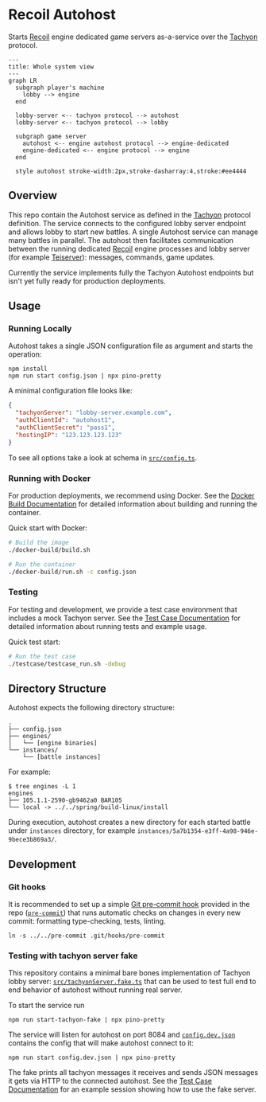 # Recoil Autohost

Starts [Recoil] engine dedicated game servers as-a-service over the [Tachyon] protocol.

```mermaid
---
title: Whole system view
---
graph LR
  subgraph player's machine
    lobby --> engine
  end

  lobby-server <-- tachyon protocol --> autohost
  lobby-server <-- tachyon protocol --> lobby

  subgraph game server
    autohost <-- engine autohost protocol --> engine-dedicated
    engine-dedicated <-- engine protocol --> engine
  end

  style autohost stroke-width:2px,stroke-dasharray:4,stroke:#ee4444
```

## Overview

This repo contain the Autohost service as defined in the [Tachyon] protocol
definition. The service connects to the configured lobby server endpoint and
allows lobby to start new battles. A single Autohost service can manage many
battles in parallel. The autohost then facilitates communication between the
running dedicated [Recoil] engine processes and lobby server (for example
[Teiserver]): messages, commands, game updates.

Currently the service implements fully the Tachyon Autohost endpoints but isn't
yet fully ready for production deployments.

## Usage

### Running Locally

Autohost takes a single JSON configuration file as argument and starts the
operation:

```shell
npm install
npm run start config.json | npx pino-pretty
```

A minimal configuration file looks like:

<!-- prettier-ignore -->
```json
{
  "tachyonServer": "lobby-server.example.com",
  "authClientId": "autohost1",
  "authClientSecret": "pass1",
  "hostingIP": "123.123.123.123"
}
```

To see all options take a look at schema in [`src/config.ts`](./src/config.ts).

### Running with Docker

For production deployments, we recommend using Docker. See the [Docker Build Documentation](./docker-build/README.md) for detailed information about building and running the container.

Quick start with Docker:
```bash
# Build the image
./docker-build/build.sh

# Run the container
./docker-build/run.sh -c config.json
```

### Testing

For testing and development, we provide a test case environment that includes a mock Tachyon server. See the [Test Case Documentation](./testcase/README.md) for detailed information about running tests and example usage.

Quick test start:
```bash
# Run the test case
./testcase/testcase_run.sh -debug
```

## Directory Structure

Autohost expects the following directory structure:

```
.
├── config.json
├── engines/
│   └── [engine binaries]
└── instances/
    └── [battle instances]
```

For example:
```console
$ tree engines -L 1
engines
├── 105.1.1-2590-gb9462a0 BAR105
└── local -> ../../spring/build-linux/install
```

During execution, autohost creates a new directory for each started battle
under `instances` directory, for example `instances/5a7b1354-e3ff-4a98-946e-9bece3b869a3/`.

## Development

### Git hooks

It is recommended to set up a simple [Git pre-commit hook](https://git-scm.com/book/ms/v2/Customizing-Git-Git-Hooks)
provided in the repo ([`pre-commit`](./pre-commit)) that runs automatic checks
on changes in every new commit: formatting type-checking, tests, linting.

```shell
ln -s ../../pre-commit .git/hooks/pre-commit
```

### Testing with tachyon server fake

This repository contains a minimal bare bones implementation of Tachyon lobby
server: [`src/tachyonServer.fake.ts`](./src/tachyonServer.fake.ts) that can be
used to test full end to end behavior of autohost without running real server.

To start the service run

```
npm run start-tachyon-fake | npx pino-pretty
```

The service will listen for autohost on port 8084 and [`config.dev.json`](./config.dev.json)
contains the config that will make autohost connect to it:

```
npm run start config.dev.json | npx pino-pretty
```

The fake prints all tachyon messages it receives and sends JSON messages it
gets via HTTP to the connected autohost. See the [Test Case Documentation](./testcase/README.md) for an example session showing how to use the fake server.

[Recoil]: https://github.com/beyond-all-reason/spring
[Tachyon]: https://github.com/beyond-all-reason/tachyon
[Teiserver]: https://github.com/beyond-all-reason/teiserver
